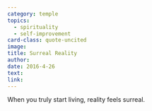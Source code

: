 ```yaml
---
category: temple
topics:
  - spirituality
  - self-improvement
card-class: quote-uncited
image:
title: Surreal Reality
author:
date: 2016-4-26
text:
link:
---
```

When you truly start living, reality feels surreal.
